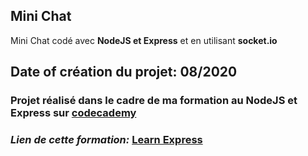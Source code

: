 ## Mini Chat

Mini Chat codé avec **NodeJS et Express** et en utilisant **socket.io** 
## Date of création du projet: 08/2020

### Projet réalisé dans le cadre de ma formation au NodeJS et Express sur [codecademy](https://www.codecademy.com)
### _Lien de cette formation:_ [Learn Express](https://www.codecademy.com/learn/learn-express)

